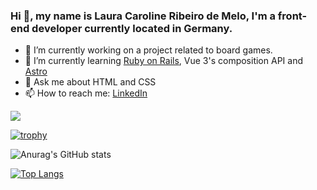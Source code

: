### Hi 👋, my name is Laura Caroline Ribeiro de Melo, I'm a front-end developer currently located in Germany.

- 🔭 I’m currently working on a project related to board games.
- 🌱 I’m currently learning [Ruby on Rails](https://rubyonrails.org/), Vue 3's composition API and [Astro](https://astro.build)
- 💬 Ask me about HTML and CSS
- 📫 How to reach me: [LinkedIn](https://www.linkedin.com/in/laura-melo/)

![](https://komarev.com/ghpvc/?username=Hanawa02)

[![trophy](https://github-profile-trophy.vercel.app/?username=Hanawa02&theme=onedark)](https://github.com/ryo-ma/github-profile-trophy)

![Anurag's GitHub stats](https://github-readme-stats.vercel.app/api?username=Hanawa02&show_icons=true&theme=dark)

[![Top Langs](https://github-readme-stats.vercel.app/api/top-langs/?username=Hanawa02&layout=compact)](https://github.com/anuraghazra/github-readme-stats)

<!--
**Hanawa02/Hanawa02** is a ✨ _special_ ✨ repository because its `README.md` (this file) appears on your GitHub profile.

Here are some ideas to get you started:

- 🔭 I’m currently working on ...
- 🌱 I’m currently learning ...
- 👯 I’m looking to collaborate on ...
- 🤔 I’m looking for help with ...
- 💬 Ask me about ...
- 📫 How to reach me: ...
- 😄 Pronouns: ...
- ⚡ Fun fact: ...
-->
